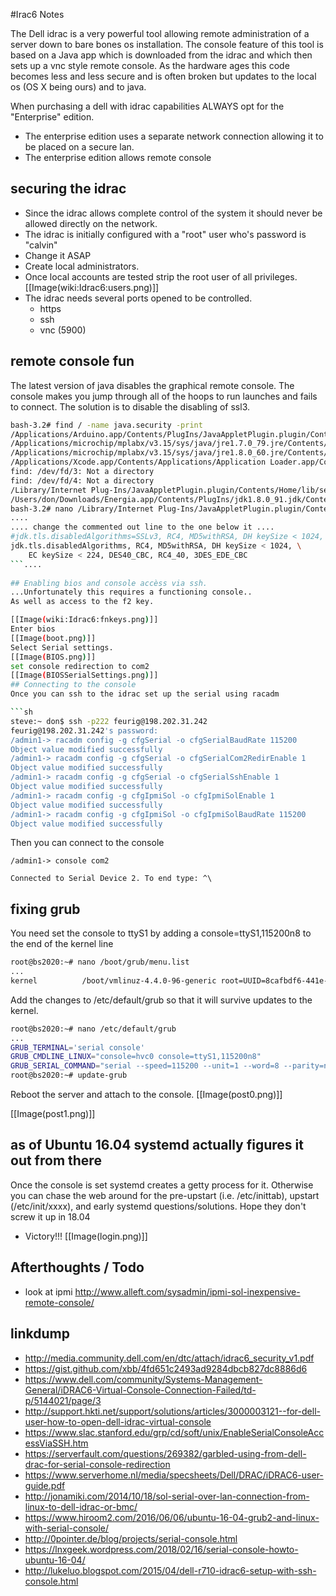 <!-- NotesOnIdrac6, Version: 1, Modified: 2018/12/02, Author: trac -->
#Irac6 Notes

The Dell idrac is a very powerful tool allowing remote administration of a server down to bare bones os installation.  The console feature of this tool is based on a Java app which is downloaded from the idrac and which then sets up a vnc style remote console. As the hardware ages this code becomes less and less secure and is often broken but updates to the local os (OS X being ours) and to java. 

When purchasing a dell with idrac capabilities ALWAYS opt for the "Enterprise" edition. 
* The enterprise edition uses a separate network connection allowing it to be placed on a secure lan.
* The enterprise edition allows remote console 

## securing the idrac
* Since the idrac allows complete control of the system it should never be allowed directly on the network. 
* The idrac is initially configured with a "root" user who's password is "calvin" 
* Change it ASAP
* Create local administrators. 
* Once local accounts are tested strip the root user of all privileges.
 [[Image(wiki:Idrac6:users.png)]]
* The idrac needs several ports opened to be controlled.
  * https
  * ssh
  * vnc (5900)

## remote console fun
The latest version of java disables the graphical remote console. The console makes you jump through all of the hoops to run launches and fails to connect. The solution is to disable the disabling of ssl3.
	
```sh
bash-3.2# find / -name java.security -print
/Applications/Arduino.app/Contents/PlugIns/JavaAppletPlugin.plugin/Contents/Home/lib/security/java.security
/Applications/microchip/mplabx/v3.15/sys/java/jre1.7.0_79.jre/Contents/Home/lib/security/java.security
/Applications/microchip/mplabx/v3.15/sys/java/jre1.8.0_60.jre/Contents/Home/lib/security/java.security
/Applications/Xcode.app/Contents/Applications/Application Loader.app/Contents/itms/java/lib/security/java.security
find: /dev/fd/3: Not a directory
find: /dev/fd/4: Not a directory
/Library/Internet Plug-Ins/JavaAppletPlugin.plugin/Contents/Home/lib/security/java.security
/Users/don/Downloads/Energia.app/Contents/PlugIns/jdk1.8.0_91.jdk/Contents/Home/jre/lib/security/java.security
bash-3.2# nano /Library/Internet Plug-Ins/JavaAppletPlugin.plugin/Contents/Home/lib/security/java.security
....
.... change the commented out line to the one below it ....
#jdk.tls.disabledAlgorithms=SSLv3, RC4, MD5withRSA, DH keySize < 1024, \
jdk.tls.disabledAlgorithms, RC4, MD5withRSA, DH keySize < 1024, \
	EC keySize < 224, DES40_CBC, RC4_40, 3DES_EDE_CBC
```....
	
## Enabling bios and console accèss via ssh.
...Unfortunately this requires a functioning console..
As well as access to the f2 key.

[[Image(wiki:Idrac6:fnkeys.png)]]
Enter bios
[[Image(boot.png)]]
Select Serial settings.
[[Image(BIOS.png)]]
set console redirection to com2
[[Image(BIOSSerialSettings.png)]]
## Connecting to the console
Once you can ssh to the idrac set up the serial using racadm

```sh
steve:~ don$ ssh -p222 feurig@198.202.31.242
feurig@198.202.31.242's password: 
/admin1-> racadm config -g cfgSerial -o cfgSerialBaudRate 115200
Object value modified successfully
/admin1-> racadm config -g cfgSerial -o cfgSerialCom2RedirEnable 1
Object value modified successfully
/admin1-> racadm config -g cfgSerial -o cfgSerialSshEnable 1
Object value modified successfully
/admin1-> racadm config -g cfgIpmiSol -o cfgIpmiSolEnable 1
Object value modified successfully
/admin1-> racadm config -g cfgIpmiSol -o cfgIpmiSolBaudRate 115200
Object value modified successfully
```	

Then you can connect to the console

```
/admin1-> console com2

Connected to Serial Device 2. To end type: ^\

```

## fixing grub
You need set the console to ttyS1 by adding a console=ttyS1,115200n8 to the end of the kernel line

```sh
root@bs2020:~# nano /boot/grub/menu.list
...
kernel          /boot/vmlinuz-4.4.0-96-generic root=UUID=8cafbdf6-441e-4f76-b89c-017fc22253f9 ro console=hvc0 console=ttyS1,115200n8

```

Add the changes to /etc/default/grub so that it will survive updates to the kernel.
	
```sh
root@bs2020:~# nano /etc/default/grub
...
GRUB_TERMINAL='serial console'
GRUB_CMDLINE_LINUX="console=hvc0 console=ttyS1,115200n8"
GRUB_SERIAL_COMMAND="serial --speed=115200 --unit=1 --word=8 --parity=no --stop=1"
root@bs2020:~# update-grub
```	

Reboot the server and attach to the console.
[[Image(post0.png)]]

[[Image(post1.png)]]
## as of Ubuntu 16.04 systemd actually figures it out from there
Once the console is set systemd creates a getty process for it. Otherwise you can chase the web around for the pre-upstart (i.e. /etc/inittab), upstart (/etc/init/xxxx), and early systemd questions/solutions. Hope they don't screw it up in 18.04
* Victory!!!
[[Image(login.png)]]
## Afterthoughts / Todo
* look at ipmi
   http://www.alleft.com/sysadmin/ipmi-sol-inexpensive-remote-console/
## linkdump
* http://media.community.dell.com/en/dtc/attach/idrac6_security_v1.pdf
* https://gist.github.com/xbb/4fd651c2493ad9284dbcb827dc8886d6
* https://www.dell.com/community/Systems-Management-General/iDRAC6-Virtual-Console-Connection-Failed/td-p/5144021/page/3
* http://support.hkti.net/support/solutions/articles/3000003121--for-dell-user-how-to-open-dell-idrac-virtual-console
* https://www.slac.stanford.edu/grp/cd/soft/unix/EnableSerialConsoleAccessViaSSH.htm
* https://serverfault.com/questions/269382/garbled-using-from-dell-drac-for-serial-console-redirection
* https://www.serverhome.nl/media/specsheets/Dell/DRAC/iDRAC6-user-guide.pdf
* http://jonamiki.com/2014/10/18/sol-serial-over-lan-connection-from-linux-to-dell-idrac-or-bmc/
* https://www.hiroom2.com/2016/06/06/ubuntu-16-04-grub2-and-linux-with-serial-console/
* http://0pointer.de/blog/projects/serial-console.html
* https://lnxgeek.wordpress.com/2018/02/16/serial-console-howto-ubuntu-16-04/
* http://lukeluo.blogspot.com/2015/04/dell-r710-idrac6-setup-with-ssh-console.html